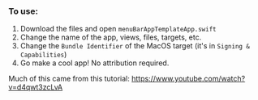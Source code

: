 ### To use:
1. Download the files and open `menuBarAppTemplateApp.swift`
2. Change the name of the app, views, files, targets, etc.
3. Change the `Bundle Identifier` of the MacOS target (it's in `Signing & Capabilities`)
4. Go make a cool app! No attribution required.

Much of this came from this tutorial: https://www.youtube.com/watch?v=d4qwt3zcLvA
